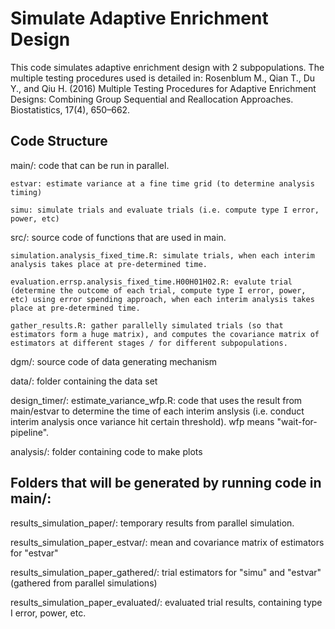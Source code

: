 # Simulate Adaptive Enrichment Design

This code simulates adaptive enrichment design with 2 subpopulations. The multiple testing procedures used is detailed in: Rosenblum M., Qian T., Du Y., and Qiu H. (2016) Multiple Testing Procedures for Adaptive Enrichment Designs: Combining Group Sequential and Reallocation Approaches. Biostatistics, 17(4), 650–662.




## Code Structure

main/: code that can be run in parallel.

    estvar: estimate variance at a fine time grid (to determine analysis timing)

    simu: simulate trials and evaluate trials (i.e. compute type I error, power, etc)

src/: source code of functions that are used in main.

    simulation.analysis_fixed_time.R: simulate trials, when each interim analysis takes place at pre-determined time.

    evaluation.errsp.analysis_fixed_time.H00H01H02.R: evalute trial (determine the outcome of each trial, compute type I error, power, etc) using error spending approach, when each interim analysis takes place at pre-determined time.

    gather_results.R: gather parallelly simulated trials (so that estimators form a huge matrix), and computes the covariance matrix of estimators at different stages / for different subpopulations.

dgm/: source code of data generating mechanism

data/: folder containing the data set

design_timer/:
    estimate_variance_wfp.R: code that uses the result from main/estvar to determine the time of each interim anslysis (i.e. conduct interim analysis once variance hit certain threshold). wfp means "wait-for-pipeline".

analysis/: folder containing code to make plots

## Folders that will be generated by running code in main/:

results_simulation_paper/: temporary results from parallel simulation.

results_simulation_paper_estvar/: mean and covariance matrix of estimators for "estvar"

results_simulation_paper_gathered/: trial estimators for "simu" and "estvar" (gathered from parallel simulations)

results_simulation_paper_evaluated/: evaluated trial results, containing type I error, power, etc.